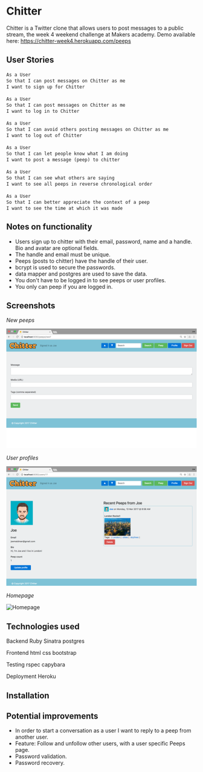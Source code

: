 Chitter
=======

Chitter is a Twitter clone that allows users to post messages to a public stream, the week 4 weekend challenge at Makers academy. Demo available here: https://chitter-week4.herokuapp.com/peeps

User Stories
-------
```
As a User
So that I can post messages on Chitter as me
I want to sign up for Chitter

As a User
So that I can post messages on Chitter as me
I want to log in to Chitter

As a User
So that I can avoid others posting messages on Chitter as me
I want to log out of Chitter

As a User
So that I can let people know what I am doing  
I want to post a message (peep) to chitter

As a User
So that I can see what others are saying  
I want to see all peeps in reverse chronological order

As a User
So that I can better appreciate the context of a peep
I want to see the time at which it was made
```

Notes on functionality
------
* Users sign up to chitter with their email, password, name and a handle. Bio and avatar are optional fields.
* The handle and email must be unique.
* Peeps (posts to chitter) have the handle of their user.
* bcrypt is used to secure the passwords.
* data mapper and postgres are used to save the data.
* You don't have to be logged in to see peeps or user profiles.
* You only can peep if you are logged in.

Screenshots
-----------
*New peeps*

![Peeps](https://github.com/joemaidman/chitter-challenge/blob/master/screenshots/peep.png)

*User profiles*

![Profile](https://github.com/joemaidman/chitter-challenge/blob/master/screenshots/profile.png)

*Homepage*

![Homepage](htt)

Technologies used
-------
Backend
Ruby
Sinatra
postgres

Frontend
html
css
bootstrap

Testing
rspec
capybara

Deployment
Heroku

Installation
------

Potential improvements
-----
* In order to start a conversation as a user I want to reply to a peep from another user.
* Feature: Follow and unfollow other users, with a user specific Peeps page.
* Password validation.
* Password recovery.
